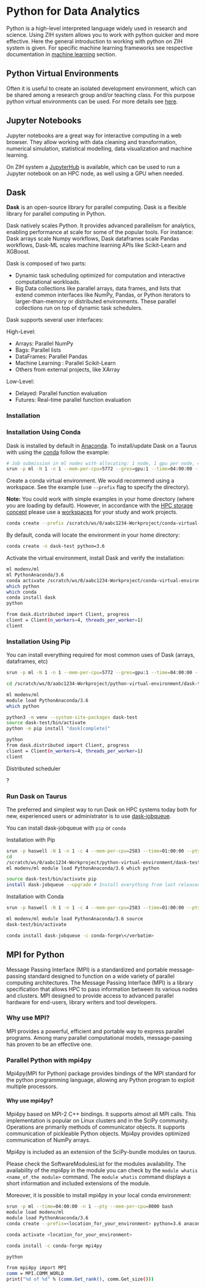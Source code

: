 # Python for Data Analytics

Python is a high-level interpreted language widely used in research and science. Using ZIH system
allows you to work with python quicker and more effective. Here the general introduction to working
with python on ZIH system is given. For specific machine learning frameworks see respective
documentation in [machine learning](machine_learning.md) section.

## Python Virtual Environments

Often it is useful to create an isolated development environment, which can be shared among
a research group and/or teaching class. For this purpose python virtual environments can be used.
For more details see [here](python_virtual_environments.md).

## Jupyter Notebooks

Jupyter notebooks are a great way for interactive computing in a web
browser. They allow working with data cleaning and transformation,
numerical simulation, statistical modelling, data visualization and machine learning.

On ZIH system a [JupyterHub](../access/jupyterhub.md) is available, which can be used to run
a Jupyter notebook on an HPC node, as well using a GPU when needed.  

## Dask

**Dask** is an open-source library for parallel computing. Dask is a flexible library for parallel
computing in Python.

Dask natively scales Python. It provides advanced parallelism for analytics, enabling performance at
scale for some of the popular tools. For instance: Dask arrays scale Numpy workflows, Dask
dataframes scale Pandas workflows, Dask-ML scales machine learning APIs like Scikit-Learn and
XGBoost.

Dask is composed of two parts:

- Dynamic task scheduling optimized for computation and interactive
  computational workloads.
- Big Data collections like parallel arrays, data frames, and lists
  that extend common interfaces like NumPy, Pandas, or Python
  iterators to larger-than-memory or distributed environments. These
  parallel collections run on top of dynamic task schedulers.

Dask supports several user interfaces:

High-Level:

- Arrays: Parallel NumPy
- Bags: Parallel lists
- DataFrames: Parallel Pandas
- Machine Learning : Parallel Scikit-Learn
- Others from external projects, like XArray

Low-Level:

- Delayed: Parallel function evaluation
- Futures: Real-time parallel function evaluation

### Installation

### Installation Using Conda

Dask is installed by default in [Anaconda](https://www.anaconda.com/download/). To install/update
Dask on a Taurus with using the [conda](https://www.anaconda.com/download/) follow the example:

```Bash
# Job submission in ml nodes with allocating: 1 node, 1 gpu per node, 4 hours
srun -p ml -N 1 -n 1 --mem-per-cpu=5772 --gres=gpu:1 --time=04:00:00 --pty bash
```

Create a conda virtual environment. We would recommend using a workspace. See the example (use
`--prefix` flag to specify the directory).

**Note:** You could work with simple examples in your home directory (where you are loading by
default). However, in accordance with the
[HPC storage concept](../data_lifecycle/hpc_storage_concept2019.md) please use a
[workspaces](../data_lifecycle/workspaces.md) for your study and work projects.

```Bash
conda create --prefix /scratch/ws/0/aabc1234-Workproject/conda-virtual-environment/dask-test python=3.6
```

By default, conda will locate the environment in your home directory:

```Bash
conda create -n dask-test python=3.6
```

Activate the virtual environment, install Dask and verify the installation:

```Bash
ml modenv/ml
ml PythonAnaconda/3.6
conda activate /scratch/ws/0/aabc1234-Workproject/conda-virtual-environment/dask-test python=3.6
which python
which conda
conda install dask
python

from dask.distributed import Client, progress
client = Client(n_workers=4, threads_per_worker=1)
client
```

### Installation Using Pip

You can install everything required for most common uses of Dask (arrays, dataframes, etc)

```Bash
srun -p ml -N 1 -n 1 --mem-per-cpu=5772 --gres=gpu:1 --time=04:00:00 --pty bash

cd /scratch/ws/0/aabc1234-Workproject/python-virtual-environment/dask-test

ml modenv/ml
module load PythonAnaconda/3.6
which python

python3 -m venv --system-site-packages dask-test
source dask-test/bin/activate
python -m pip install "dask[complete]"

python
from dask.distributed import Client, progress
client = Client(n_workers=4, threads_per_worker=1)
client
```

Distributed scheduler

?

### Run Dask on Taurus

The preferred and simplest way to run Dask on HPC systems today both for new, experienced users or
administrator is to use [dask-jobqueue](https://jobqueue.dask.org/).

You can install dask-jobqueue with `pip` or `conda`

Installation with Pip

```Bash
srun -p haswell -N 1 -n 1 -c 4 --mem-per-cpu=2583 --time=01:00:00 --pty bash
cd
/scratch/ws/0/aabc1234-Workproject/python-virtual-environment/dask-test
ml modenv/ml module load PythonAnaconda/3.6 which python

source dask-test/bin/activate pip
install dask-jobqueue --upgrade # Install everything from last released version
```

Installation with Conda

```Bash
srun -p haswell -N 1 -n 1 -c 4 --mem-per-cpu=2583 --time=01:00:00 --pty bash

ml modenv/ml module load PythonAnaconda/3.6 source
dask-test/bin/activate

conda install dask-jobqueue -c conda-forge\</verbatim>
```

## MPI for Python

Message Passing Interface (MPI) is a standardized and portable
message-passing standard designed to function on a wide variety of
parallel computing architectures. The Message Passing Interface (MPI) is
a library specification that allows HPC to pass information between its
various nodes and clusters. MPI designed to provide access to advanced
parallel hardware for end-users, library writers and tool developers.

### Why use MPI?

MPI provides a powerful, efficient and portable way to express parallel
programs.
Among many parallel computational models, message-passing has proven to be an effective one.

### Parallel Python with mpi4py

Mpi4py(MPI for Python) package provides bindings of the MPI standard for
the python programming language, allowing any Python program to exploit
multiple processors.

#### Why use mpi4py?

Mpi4py based on MPI-2 C++ bindings. It supports almost all MPI calls.
This implementation is popular on Linux clusters and in the SciPy
community. Operations are primarily methods of communicator objects. It
supports communication of pickleable Python objects. Mpi4py provides
optimized communication of NumPy arrays.

Mpi4py is included as an extension of the SciPy-bundle modules on
taurus.

Please check the SoftwareModulesList for the modules availability. The availability of the mpi4py
in the module you can check by
the `module whatis <name_of_the module>` command. The `module whatis`
command displays a short information and included extensions of the
module.

Moreover, it is possible to install mpi4py in your local conda
environment:

```Bash
srun -p ml --time=04:00:00 -n 1 --pty --mem-per-cpu=8000 bash                            #allocate recources
module load modenv/ml
module load PythonAnaconda/3.6                                                           #load module to use conda
conda create --prefix=<location_for_your_environment> python=3.6 anaconda                #create conda virtual environment

conda activate <location_for_your_environment>                                          #activate your virtual environment

conda install -c conda-forge mpi4py                                                      #install mpi4py

python                                                                                   #start python

from mpi4py import MPI                                                                   #verify your mpi4py
comm = MPI.COMM_WORLD
print("%d of %d" % (comm.Get_rank(), comm.Get_size()))
```
